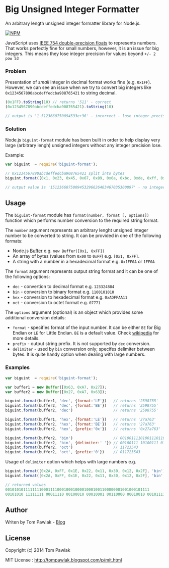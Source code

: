 Big Unsigned Integer Formatter
==============================
An arbitrary length unsigned integer formatter library for Node.js.

[![NPM](https://nodei.co/npm/biguint-format.png)](https://nodei.co/npm/biguint-format/)

JavaScript uses [IEEE 754 double-precision floats](http://en.wikipedia.org/wiki/IEEE_floating_point) to represents numbers. That works perfectly fine for small numbers, however, it is an issue for big integers. This means they lose integer precision for values beyond `+/- 2 pow 53`

### Problem ###

Presentation of *small* integer in decimal format works fine (e.g. `0x1FF`). However, we can see an issue when we try to convert big integers like `0x1234567890abcdeffedcba908765421` to string decimal.

```js
(0x1FF).toString(10) // returns '511' - correct
(0x1234567890abcdeffedcba908765421).toString(10) 

// output is '1.5123660750094533e+36' - incorrect - lose integer precision
````

### Solution ###

Node.js `biguint-format` module has been built in order to help display very large (arbitrary lengh) unsigned integers without any integer precision lose.

Example:
```js
var biguint  = require('biguint-format');

// 0x1234567890abcdeffedcba908765421 split into bytes
biguint.format([0x1, 0x23, 0x45, 0x67, 0x89, 0x0a, 0xbc, 0xde, 0xff, 0xed, 0xcb, 0xa9, 0x08, 0x76, 0x54, 0x21], 'dec')

// output value is '1512366075009453296626403467035300897' - no integer precision lose
```

## Usage ##

The `biguint-format` module has `format(number, format [, options])` function which performs number conversion to the required string format. 

The `number` argument represents an arbitrary lenght unsigned integer number to be converted to string. It can be provided in one of the following formats:
* Node.js [Buffer](http://nodejs.org/api/buffer.html) e.g. `new Buffer([0x1, 0xFF])`
* An array of bytes (values from `0x00` to `0xFF`) e.g. `[0x1, 0xFF]`.
* A string with a number in a hexadecimal format e.g. `0x1FF0A` or `1FF0A`

The `format` argument represents output string format and it can be one of the following options:
* `dec` - convertion to decimal format e.g. `123324884`
* `bin` - conversion to binary format e.g. `1100101010`
* `hex` - conversion to hexadecimal format e.g. `0xADFFAA11`
* `oct` - conversion to octet format e.g. `07771`

The `options` argument (optional) is an object which provides some additional conversion details:
* `format` - specifies format of the input number. It can be either `BE` for Big Endian or `LE` for Little Endian. `BE` is a default value. Check [wikipedia](http://en.wikipedia.org/wiki/Endianness) for more details.
* `prefix` - output string prefix. It is not supported by `dec` conversion.
* `delimiter` - used by `bin` conversion only; specifes delimiter between bytes. It is quite handy option when dealing with large numbers.

### Examples ###

```js
var biguint  = require('biguint-format');

var buffer1 = new Buffer([0x63, 0xA7, 0x27]);
var buffer2 = new Buffer([0x27, 0xA7, 0x63]);

biguint.format(buffer1, 'dec', {format:'LE'})   // returns '2598755'
biguint.format(buffer2, 'dec', {format:'BE'})   // returns '2598755'
biguint.format(buffer2, 'dec')                  // returns '2598755'

biguint.format(buffer1, 'hex', {format:'LE'})   // returns '27a763'
biguint.format(buffer2, 'hex', {format:'BE'})   // returns '27a763'
biguint.format(buffer2, 'hex', {prefix:'0x'})   // returns '0x27a763'

biguint.format(buffer2, 'bin')                  // 001001111010011101100011
biguint.format(buffer2, 'bin', {delimiter:' '}) // 00100111 10100111 01100011
biguint.format(buffer2, 'oct')                  // 11723543
biguint.format(buffer2, 'oct', {prefix:'0'})    // 011723543
```

Usage of `delimiter` option which helps with large numbers e.g.
```js
biguint.format([0x2A, 0xFF, 0x1E, 0x22, 0x11, 0x30, 0x12, 0x2F], 'bin')
biguint.format([0x2A, 0xFF, 0x1E, 0x22, 0x11, 0x30, 0x12, 0x2F], 'bin', {delimiter:' '})

// returned values
0010101011111111000111100010001000010001001100000001001000101111        // no delimiter
00101010 11111111 00011110 00100010 00010001 00110000 00010010 00101111 // with delimiter
```
## Author ##
Writen by Tom Pawlak - [Blog](http://tompawlak.blogspot.co.uk)

## License ##

Copyright (c) 2014 Tom Pawlak

MIT License : http://tompawlak.blogspot.com/p/mit.html
